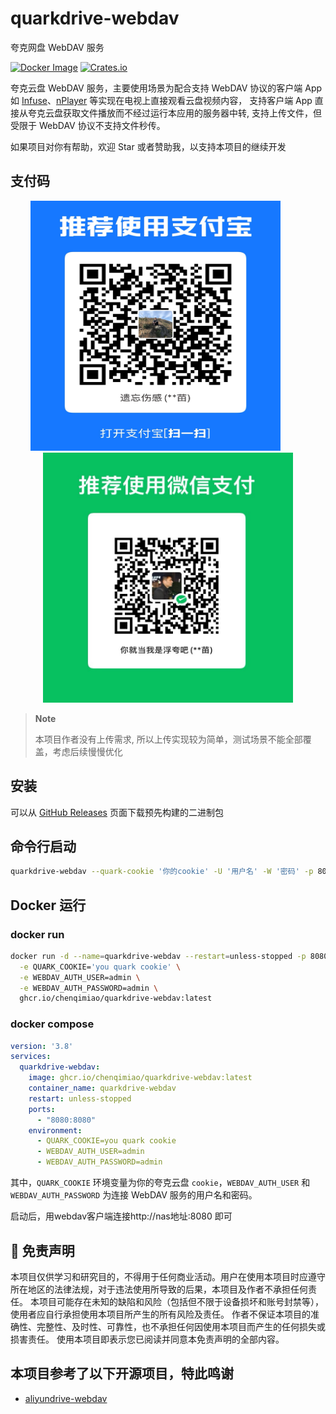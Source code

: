# quarkdrive-webdav
夸克网盘 WebDAV 服务

[![Docker Image](https://img.shields.io/badge/version-latest-blue)](https://ghcr.io/chenqimiao/quarkdrive-webdav)
[![Crates.io](https://img.shields.io/crates/v/quarkdrive-webdav.svg)](https://crates.io/crates/quarkdrive-webdav)


夸克云盘 WebDAV 服务，主要使用场景为配合支持 WebDAV 协议的客户端 App 如 [Infuse](https://firecore.com/infuse)、[nPlayer](https://nplayer.com)
等实现在电视上直接观看云盘视频内容， 支持客户端 App 直接从夸克云盘获取文件播放而不经过运行本应用的服务器中转, 支持上传文件，但受限于 WebDAV 协议不支持文件秒传。


如果项目对你有帮助，欢迎 Star 或者赞助我，以支持本项目的继续开发

## 支付码

<p align="center">
  <img src="https://github.com/chenqimiao/chenqimiao/raw/main/pic/alipay.JPG" alt="alipay" width="400" height="400" style="margin-right: 40px;"/>
  <img src="https://github.com/chenqimiao/chenqimiao/raw/main/pic/wechat_pay.JPG" alt="wechat_pay" width="400" height="400"/>
</p>


> **Note**
>
> 本项目作者没有上传需求, 所以上传实现较为简单，测试场景不能全部覆盖，考虑后续慢慢优化

## 安装

可以从 [GitHub Releases](https://github.com/chenqimiao/quarkdrive-webdav/releases) 页面下载预先构建的二进制包


## 命令行启动

```bash
quarkdrive-webdav --quark-cookie '你的cookie' -U '用户名' -W '密码' -p 8080
```


## Docker 运行

### docker run
```bash
docker run -d --name=quarkdrive-webdav --restart=unless-stopped -p 8080:8080 \
  -e QUARK_COOKIE='you quark cookie' \
  -e WEBDAV_AUTH_USER=admin \
  -e WEBDAV_AUTH_PASSWORD=admin \
  ghcr.io/chenqimiao/quarkdrive-webdav:latest
```

### docker compose

```yaml
version: '3.8'
services:
  quarkdrive-webdav:
    image: ghcr.io/chenqimiao/quarkdrive-webdav:latest
    container_name: quarkdrive-webdav
    restart: unless-stopped
    ports:
      - "8080:8080"
    environment:
      - QUARK_COOKIE=you quark cookie
      - WEBDAV_AUTH_USER=admin
      - WEBDAV_AUTH_PASSWORD=admin
```

其中，`QUARK_COOKIE` 环境变量为你的夸克云盘 `cookie`，`WEBDAV_AUTH_USER`
和 `WEBDAV_AUTH_PASSWORD` 为连接 WebDAV 服务的用户名和密码。



启动后，用webdav客户端连接http://nas地址:8080 即可


## 🚨 免责声明

本项目仅供学习和研究目的，不得用于任何商业活动。用户在使用本项目时应遵守所在地区的法律法规，对于违法使用所导致的后果，本项目及作者不承担任何责任。
本项目可能存在未知的缺陷和风险（包括但不限于设备损坏和账号封禁等），使用者应自行承担使用本项目所产生的所有风险及责任。
作者不保证本项目的准确性、完整性、及时性、可靠性，也不承担任何因使用本项目而产生的任何损失或损害责任。
使用本项目即表示您已阅读并同意本免责声明的全部内容。



## 本项目参考了以下开源项目，特此鸣谢
- [aliyundrive-webdav](https://github.com/messense/aliyundrive-webdav)
